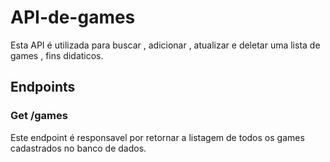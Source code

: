 # API-de-games

Esta API é utilizada para buscar , adicionar , atualizar e deletar uma lista de games , fins didaticos.
## Endpoints
### Get /games
Este endpoint é responsavel por retornar a listagem de todos os games cadastrados no banco de dados.
